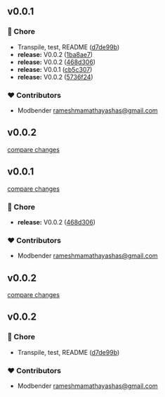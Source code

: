 
## v0.0.1


### 🏡 Chore

- Transpile, test, README ([d7de99b](https://github.com/modbender/nuxt-tiptap/commit/d7de99b))
- **release:** V0.0.2 ([1ba8ae7](https://github.com/modbender/nuxt-tiptap/commit/1ba8ae7))
- **release:** V0.0.2 ([468d306](https://github.com/modbender/nuxt-tiptap/commit/468d306))
- **release:** V0.0.1 ([cb5c307](https://github.com/modbender/nuxt-tiptap/commit/cb5c307))
- **release:** V0.0.2 ([5736f24](https://github.com/modbender/nuxt-tiptap/commit/5736f24))

### ❤️ Contributors

- Modbender <rameshmamathayashas@gmail.com>

## v0.0.2

[compare changes](https://github.com/modbender/nuxt-tiptap/compare/v0.0.1...v0.0.2)

## v0.0.1

[compare changes](https://github.com/modbender/nuxt-tiptap/compare/v0.0.2...v0.0.1)

### 🏡 Chore

- **release:** V0.0.2 ([468d306](https://github.com/modbender/nuxt-tiptap/commit/468d306))

### ❤️ Contributors

- Modbender <rameshmamathayashas@gmail.com>

## v0.0.2

[compare changes](https://github.com/modbender/nuxt-tiptap/compare/v0.0.2...v0.0.2)

## v0.0.2


### 🏡 Chore

- Transpile, test, README ([d7de99b](https://github.com/modbender/nuxt-tiptap/commit/d7de99b))

### ❤️ Contributors

- Modbender <rameshmamathayashas@gmail.com>

